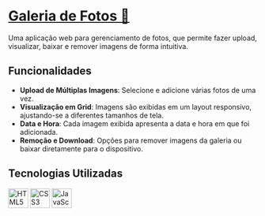 # [Galeria de Fotos 📸](https://lzgaleriavirtual.netlify.app/)

Uma aplicação web para gerenciamento de fotos, que permite fazer upload, visualizar, baixar e remover imagens de forma intuitiva.

## Funcionalidades

- **Upload de Múltiplas Imagens**: Selecione e adicione várias fotos de uma vez.
- **Visualização em Grid**: Imagens são exibidas em um layout responsivo, ajustando-se a diferentes tamanhos de tela.
- **Data e Hora**: Cada imagem exibida apresenta a data e hora em que foi adicionada.
- **Remoção e Download**: Opções para remover imagens da galeria ou baixar diretamente para o dispositivo.

## Tecnologias Utilizadas

<p>
    <img src="https://img.icons8.com/color/48/000000/html-5.png" alt="HTML5" width="40" height="40"/>
    <img src="https://img.icons8.com/color/48/000000/css3.png" alt="CSS3" width="40" height="40"/>
    <img src="https://img.icons8.com/color/48/000000/javascript.png" alt="JavaScript" width="40" height="40"/>
</p>

